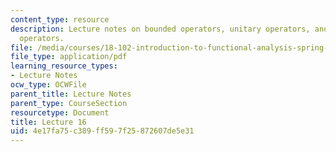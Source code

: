 ```yaml
---
content_type: resource
description: Lecture notes on bounded operators, unitary operators, and finite rank
  operators.
file: /media/courses/18-102-introduction-to-functional-analysis-spring-2009/4e17fa75c389ff597f25872607de5e31_MIT18_102s09_lec16.pdf
file_type: application/pdf
learning_resource_types:
- Lecture Notes
ocw_type: OCWFile
parent_title: Lecture Notes
parent_type: CourseSection
resourcetype: Document
title: Lecture 16
uid: 4e17fa75-c389-ff59-7f25-872607de5e31
---
```


